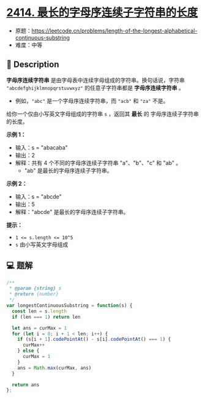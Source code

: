 # [2414. 最长的字母序连续子字符串的长度](https://github.com/Tdahuyou/leetcode/tree/main/2414.%20%E6%9C%80%E9%95%BF%E7%9A%84%E5%AD%97%E6%AF%8D%E5%BA%8F%E8%BF%9E%E7%BB%AD%E5%AD%90%E5%AD%97%E7%AC%A6%E4%B8%B2%E7%9A%84%E9%95%BF%E5%BA%A6)

- 原题：https://leetcode.cn/problems/length-of-the-longest-alphabetical-continuous-substring
- 难度：中等

## 📝 Description

**字母序连续字符串** 是由字母表中连续字母组成的字符串。换句话说，字符串 `"abcdefghijklmnopqrstuvwxyz"` 的任意子字符串都是 **字母序连续字符串** 。

- 例如，`"abc"` 是一个字母序连续字符串，而 `"acb"` 和 `"za"` 不是。

给你一个仅由小写英文字母组成的字符串 `s` ，返回其 **最长** 的 字母序连续子字符串 的长度。

**示例 1：**

- 输入：s = "abacaba"
- 输出：2
- 解释：共有 4 个不同的字母序连续子字符串 "a"、"b"、"c" 和 "ab" 。
  - "ab" 是最长的字母序连续子字符串。

**示例 2：**

- 输入：s = "abcde"
- 输出：5
- 解释："abcde" 是最长的字母序连续子字符串。

**提示：**

- `1 <= s.length <= 10^5`
- `s` 由小写英文字母组成

## 💻 题解

```javascript
/**
 * @param {string} s
 * @return {number}
 */
var longestContinuousSubstring = function(s) {
  const len = s.length
  if (len === 1) return len

  let ans = curMax = 1
  for (let i = 0; i + 1 < len; i++) {
    if (s[i + 1].codePointAt() - s[i].codePointAt() === 1) {
      curMax++
    } else {
      curMax = 1
    }
    ans = Math.max(curMax, ans)
  }

  return ans
};
```

